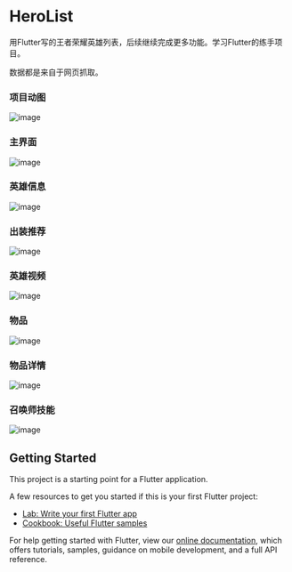 # HeroList

用Flutter写的王者荣耀英雄列表，后续继续完成更多功能。学习Flutter的练手项目。

数据都是来自于网页抓取。

### 项目动图
![image](https://github.com/flywo/HeroList/blob/master/show.gif)

### 主界面
![image](https://github.com/flywo/HeroList/blob/master/main.png)

### 英雄信息
![image](https://github.com/flywo/HeroList/blob/master/hero.png)

### 出装推荐
![image](https://github.com/flywo/HeroList/blob/master/recommend.png)

### 英雄视频
![image](https://github.com/flywo/HeroList/blob/master/video.png)

### 物品
![image](https://github.com/flywo/HeroList/blob/master/item.png)

### 物品详情
![image](https://github.com/flywo/HeroList/blob/master/itemdet.png)

### 召唤师技能
![image](https://github.com/flywo/HeroList/blob/master/common.png)

## Getting Started

This project is a starting point for a Flutter application.

A few resources to get you started if this is your first Flutter project:

- [Lab: Write your first Flutter app](https://flutter.dev/docs/get-started/codelab)
- [Cookbook: Useful Flutter samples](https://flutter.dev/docs/cookbook)

For help getting started with Flutter, view our 
[online documentation](https://flutter.dev/docs), which offers tutorials, 
samples, guidance on mobile development, and a full API reference.
